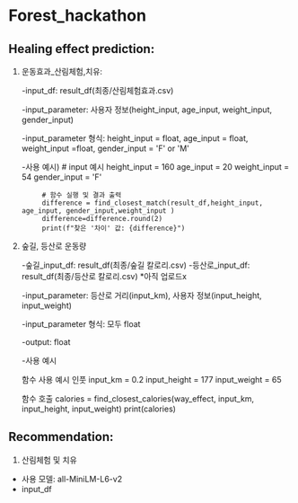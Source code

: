 # Forest_hackathon

## Healing effect prediction:

1. 운동효과_산림체험,치유:

   -input_df: result_df(최종/산림체험효과.csv)
   
   -input_parameter: 사용자 정보(height_input, age_input, weight_input, gender_input)
   
   -input_parameter 형식: height_input = float, age_input = float, weight_input =float, gender_input = 'F' or 'M'

   -사용 예시) # input 예시
            height_input = 160
            age_input = 20
            weight_input = 54
            gender_input = 'F'

            # 함수 실행 및 결과 출력
            difference = find_closest_match(result_df,height_input, age_input, gender_input,weight_input )
            difference=difference.round(2)
            print(f"찾은 '차이' 값: {difference}")

3. 숲길, 등산로 운동량
    
    -숲길_input_df: result_df(최종/숲길 칼로리.csv)
    -등산로_input_df: result_df(최종/등산로 칼로리.csv) *아직 업로드x
   
    -input_parameter: 등산로 거리(input_km), 사용자 정보(input_height, input_weight)
   
    -input_parameter 형식: 모두 float
   
    -output: float

    -사용 예시

   함수 사용 예시 인풋
   input_km = 0.2
   input_height = 177
   input_weight = 65

   함수 호출
   calories = find_closest_calories(way_effect, input_km, input_height, input_weight)
   print(calories)
 
 


## Recommendation:
1. 산림체험 및 치유
- 사용 모델: all-MiniLM-L6-v2
- input_df
